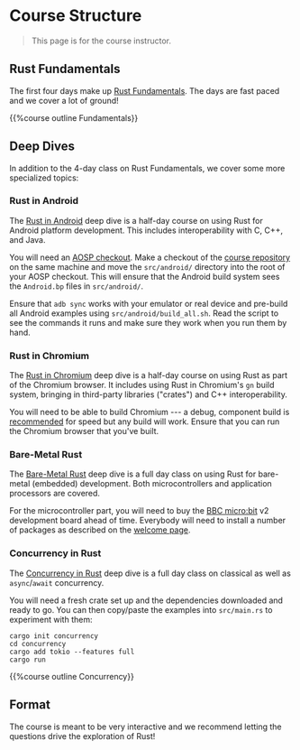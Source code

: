 # Course Structure

> This page is for the course instructor.

## Rust Fundamentals

The first four days make up [Rust Fundamentals](../welcome-day-1.md). The days
are fast paced and we cover a lot of ground!

{{%course outline Fundamentals}}

## Deep Dives

In addition to the 4-day class on Rust Fundamentals, we cover some more
specialized topics:

### Rust in Android

The [Rust in Android](../android.md) deep dive is a half-day course on using
Rust for Android platform development. This includes interoperability with C,
C++, and Java.

You will need an [AOSP checkout][1]. Make a checkout of the
[course repository][2] on the same machine and move the `src/android/` directory
into the root of your AOSP checkout. This will ensure that the Android build
system sees the `Android.bp` files in `src/android/`.

Ensure that `adb sync` works with your emulator or real device and pre-build all
Android examples using `src/android/build_all.sh`. Read the script to see the
commands it runs and make sure they work when you run them by hand.

[1]: https://source.android.com/docs/setup/download/downloading
[2]: https://github.com/google/comprehensive-rust

### Rust in Chromium

The [Rust in Chromium](../chromium.md) deep dive is a half-day course on using
Rust as part of the Chromium browser. It includes using Rust in Chromium's `gn`
build system, bringing in third-party libraries ("crates") and C++
interoperability.

You will need to be able to build Chromium --- a debug, component build is
[recommended](../chromium/setup.md) for speed but any build will work. Ensure
that you can run the Chromium browser that you've built.

### Bare-Metal Rust

The [Bare-Metal Rust](../bare-metal.md) deep dive is a full day class on using
Rust for bare-metal (embedded) development. Both microcontrollers and
application processors are covered.

For the microcontroller part, you will need to buy the
[BBC micro:bit](https://microbit.org/) v2 development board ahead of time.
Everybody will need to install a number of packages as described on the
[welcome page](../bare-metal.md).

### Concurrency in Rust

The [Concurrency in Rust](../concurrency/welcome.md) deep dive is a full day
class on classical as well as `async`/`await` concurrency.

You will need a fresh crate set up and the dependencies downloaded and ready to
go. You can then copy/paste the examples into `src/main.rs` to experiment with
them:

```shell
cargo init concurrency
cd concurrency
cargo add tokio --features full
cargo run
```

{{%course outline Concurrency}}

## Format

The course is meant to be very interactive and we recommend letting the
questions drive the exploration of Rust!
